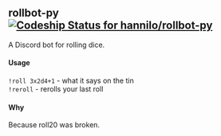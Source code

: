 ## rollbot-py [![Codeship Status for hannilo/rollbot-py](https://app.codeship.com/projects/655e1f20-738f-0138-a99b-4a57b38f5eba/status?branch=master)](https://app.codeship.com/projects/395772)
A Discord bot for rolling dice.

#### Usage
`!roll 3x2d4+1` - what it says on the tin  
`!reroll` - rerolls your last roll 

#### Why
Because roll20 was broken.
